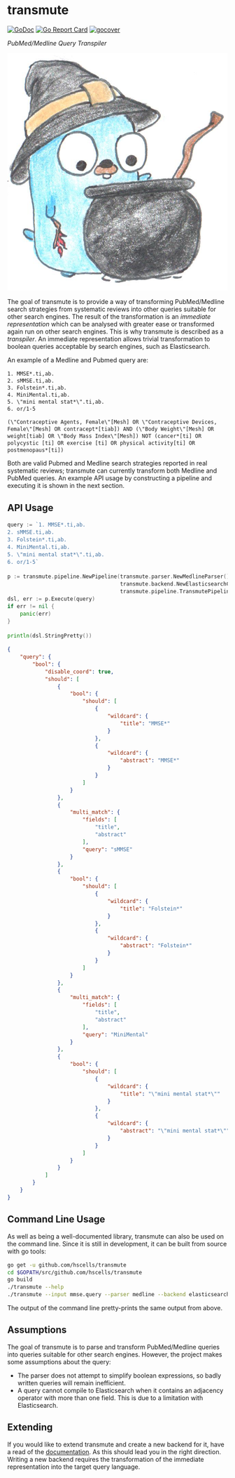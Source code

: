 # transmute

[![GoDoc](https://godoc.org/github.com/hscells/transmute?status.svg)](https://godoc.org/github.com/hscells/transmute)
[![Go Report Card](https://goreportcard.com/badge/github.com/hscells/transmute)](https://goreportcard.com/report/github.com/hscells/transmute)
[![gocover](http://gocover.io/_badge/github.com/hscells/transmute)](https://gocover.io/github.com/hscells/transmute)

_PubMed/Medline Query Transpiler_

![gopher](gopher.png)

The goal of transmute is to provide a way of transforming PubMed/Medline search strategies from systematic reviews into
other queries suitable for other search engines. The result of the transformation is an _immediate representation_ which
can be analysed with greater ease or transformed again run on other search engines. This is why transmute is described
as a _transpiler_. An immediate representation allows trivial transformation to boolean queries acceptable by search
engines, such as Elasticsearch.

An example of a Medline and Pubmed query are:
 
```
1. MMSE*.ti,ab.
2. sMMSE.ti,ab.
3. Folstein*.ti,ab.
4. MiniMental.ti,ab.
5. \"mini mental stat*\".ti,ab.
6. or/1-5
```

```
(\"Contraceptive Agents, Female\"[Mesh] OR \"Contraceptive Devices, Female\"[Mesh] OR contracept*[tiab]) AND (\"Body Weight\"[Mesh] OR weight[tiab] OR \"Body Mass Index\"[Mesh]) NOT (cancer*[ti] OR polycystic [ti] OR exercise [ti] OR physical activity[ti] OR postmenopaus*[ti])
```

Both are valid Pubmed and Medline search strategies reported in real systematic reviews; transmute can currently
transform both Medline and PubMed queries. An example API usage by constructing a pipeline and executing it is shown in
the next section.

## API Usage

```go
query := `1. MMSE*.ti,ab.
2. sMMSE.ti,ab.
3. Folstein*.ti,ab.
4. MiniMental.ti,ab.
5. \"mini mental stat*\".ti,ab.
6. or/1-5`

p := transmute.pipeline.NewPipeline(transmute.parser.NewMedlineParser(),
                                    transmute.backend.NewElasticsearchCompiler(),
                                    transmute.pipeline.TransmutePipelineOptions{RequiresLexing: true})
dsl, err := p.Execute(query)
if err != nil {
    panic(err)
}

println(dsl.StringPretty())
```

```json
{
    "query": {
        "bool": {
            "disable_coord": true,
            "should": [
                {
                    "bool": {
                        "should": [
                            {
                                "wildcard": {
                                    "title": "MMSE*"
                                }
                            },
                            {
                                "wildcard": {
                                    "abstract": "MMSE*"
                                }
                            }
                        ]
                    }
                },
                {
                    "multi_match": {
                        "fields": [
                            "title",
                            "abstract"
                        ],
                        "query": "sMMSE"
                    }
                },
                {
                    "bool": {
                        "should": [
                            {
                                "wildcard": {
                                    "title": "Folstein*"
                                }
                            },
                            {
                                "wildcard": {
                                    "abstract": "Folstein*"
                                }
                            }
                        ]
                    }
                },
                {
                    "multi_match": {
                        "fields": [
                            "title",
                            "abstract"
                        ],
                        "query": "MiniMental"
                    }
                },
                {
                    "bool": {
                        "should": [
                            {
                                "wildcard": {
                                    "title": "\"mini mental stat*\""
                                }
                            },
                            {
                                "wildcard": {
                                    "abstract": "\"mini mental stat*\""
                                }
                            }
                        ]
                    }
                }
            ]
        }
    }
}
```

## Command Line Usage

As well as being a well-documented library, transmute can also be used on the command line. Since it is still in
development, it can be built from source with go tools:

```bash
go get -u github.com/hscells/transmute
cd $GOPATH/src/github.com/hscells/transmute
go build
./transmute --help
./transmute --input mmse.query --parser medline --backend elasticsearch
```

The output of the command line pretty-prints the same output from above.

## Assumptions

The goal of transmute is to parse and transform PubMed/Medline queries into queries suitable for other search engines.
However, the project makes some assumptions about the query:

  - The parser does not attempt to simplify boolean expressions, so badly written queries will remain inefficient.
  - A query cannot compile to Elasticsearch when it contains an adjacency operator with more than one field. This is
  due to a limitation with Elasticsearch.
  
## Extending

If you would like to extend transmute and create a new backend for it, have a read of the 
[documentation](https://godoc.org/github.com/hscells/transmute/backend#Backend). As this should lead you in the right
direction. Writing a new backend requires the transformation of the immediate representation into the target query
language.